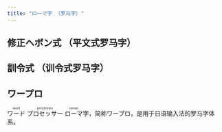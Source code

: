 ```yaml
---
title: "ローマ字 （罗马字）"
---
```


<!-- markdownlint-disable no-inline-html -->

## 修正ヘボン式 （平文式罗马字）

## 訓令式 （训令式罗马字）

## ワープロ

<ruby>ワード<rt>word</rt></ruby>
<ruby>プロセッサー<rt>processors</rt></ruby>
<ruby>ローマ<rt>roman</rt></ruby>字，简称ワープロ，是用于日语输入法的罗马字体系。
